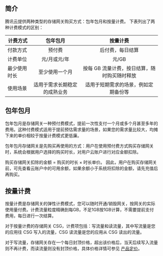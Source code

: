 ## 简介


腾讯云提供两种类型的存储网关购买方式：包年包月和按量计费。
下表列出了两种计费模式的区别：

| 计费方式     |           包年包月          |                  按量计费                  |
| ------------ | :--------------------------: | :----------------------------------------: |
| 付款方式     |            预付费            |              后付费，每日结算              |
| 计费单位     |         元/月或元/年         |                   元/GB                    |
| 最少使用时长 |        至少使用一个月        | 按每 GB 流量计费，按日结算，随时购买随时释放 |
| 使用场景     | 适用于需求长期稳定的成熟业务 |    适用于短期需求的场景，例如定期备份等    |


## 包年包月

包年包月是存储网关一种预付费模式，提前一次性支付一个月或多个月甚至多年的费用。这种付费模式适用于提前预估需求量的场景，如果您的需求量比较大，均摊下来的单价相较于按量计费模式更低廉。

包年包月存储网关是先购买再使用的方式：用户在使用预付费方式购买存储网关时，系统会根据用户选择的购买时长，对用户云账户进行对应金额扣除。

购买存储网关扣除的金额 = 购买的时长 × 时长单价。
因此，用户在购买存储网关前，可先查看云账户中的可用余额，如果余额小于系统将扣除的金额，请先充值后再购买。

## 按量计费

按量计费是存储网关的弹性计费模式，您可以随时开通/销毁网关，按网关的实际使用量付费。计费流量粒度精确到每GB，不足1GB按1GB计算，不需要提前支付费用，每日进行一次结算。

对于按量计费的存储网关 CSG，计费项包括：写流量和读流量，其中写流量是您的应用往 CSG 写入的流量，CSG 读流量是您的应用从 CSG 读出的流量。

对于写流量，存储网关存在一个每日封顶价格，超出该价格后，当天后续写入流量则不再计费，而读流量则没有封顶价格，具体价格详情可参见 [产品定价](https://cloud.tencent.com/document/product/581/45755)。







